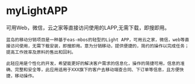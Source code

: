 # myLightAPP
可用Web，微信，云之家等直接访问使用的LAPP,无需下载，即搜即用。

    蓝岛的移动分销项目是一种基于eas-mbos的轻型的Light APP，可用云之家，微信，web等直接访问使用，无需下载安装，即搜即用。意为分销移动，提供便捷的，简约的操作以完成任务；提高工作效率及原料的售出和回利。

    此轻应用是个性化的开发，希望能更好的解决客户需求的信息化，操作的简捷可用，信息的准确、完整和安全等，此应用适用于XXX旗下的客户去移动端查合同、下订单等信息，且方便快捷，移动操作。
